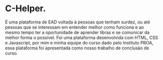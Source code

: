 # C-Helper.
É uma plataforma de EAD voltada à pessoas que tenham surdez, ou até pessoas que se interessam em entender melhor como funciona e ao mesmo tempo ter a oportunidade de aprender libras e se comunicar da melhor forma o possível. Foi uma plataforma desenvolvida com HTML, CSS e Javascript, por mim e minha equipe do curso dado pelo Instituto PROA, essa plataforma foi apresentada como nosso trabalho de conclusão de curso.
